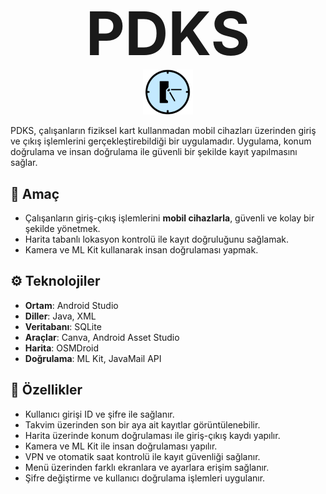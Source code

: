 <p align="center">
  <strong style="font-size: 96px;">PDKS</strong><br>
  <img src="pdks_icon.png" alt="PDKS Logo" width="80">
</p>

PDKS, çalışanların fiziksel kart kullanmadan mobil cihazları üzerinden giriş ve çıkış işlemlerini gerçekleştirebildiği bir uygulamadır. Uygulama, konum doğrulama ve insan doğrulama ile güvenli bir şekilde kayıt yapılmasını sağlar.

## 🎯 Amaç
- Çalışanların giriş-çıkış işlemlerini **mobil cihazlarla**, güvenli ve kolay bir şekilde yönetmek.  
- Harita tabanlı lokasyon kontrolü ile kayıt doğruluğunu sağlamak.  
- Kamera ve ML Kit kullanarak insan doğrulaması yapmak.  

## ⚙️ Teknolojiler
- **Ortam**: Android Studio  
- **Diller**: Java, XML  
- **Veritabanı**: SQLite  
- **Araçlar**: Canva, Android Asset Studio  
- **Harita**: OSMDroid  
- **Doğrulama**: ML Kit, JavaMail API  

## 📱 Özellikler
- Kullanıcı girişi ID ve şifre ile sağlanır.  
- Takvim üzerinden son bir aya ait kayıtlar görüntülenebilir.  
- Harita üzerinde konum doğrulaması ile giriş-çıkış kaydı yapılır.  
- Kamera ve ML Kit ile insan doğrulaması yapılır.  
- VPN ve otomatik saat kontrolü ile kayıt güvenliği sağlanır.  
- Menü üzerinden farklı ekranlara ve ayarlara erişim sağlanır.  
- Şifre değiştirme ve kullanıcı doğrulama işlemleri uygulanır. 
